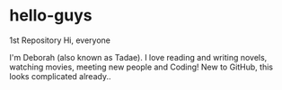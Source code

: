 # hello-guys
1st Repository
Hi, everyone

I'm Deborah (also known as Tadae). I love reading and writing novels, watching movies, meeting new people and Coding!
New to GitHub, this looks complicated already..
